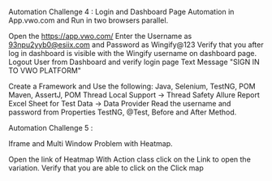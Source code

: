 Automation Challenge 4 : 
 Login and Dashboard Page Automation in App.vwo.com and Run in two browsers parallel. 

Open the https://app.vwo.com/
Enter the Username as 93npu2yyb0@esiix.com and Password as Wingify@123
Verify that you after log in dashboard is visible with the Wingify username on dashboard page.
Logout User from Dashboard and verify login page Text Message "SIGN IN TO VWO PLATFORM"




Create a Framework and Use the following: 
Java, Selenium, TestNG, POM
Maven, AssertJ, POM
Thread Local Support → Thread Safety
Allure Report
Excel Sheet for Test Data → Data Provider
Read the username and password from Properties
TestNG, @Test, Before and After Method.




Automation Challenge 5 : 


Iframe and Multi Window Problem with Heatmap. 

Open the link of Heatmap
With Action class click on the Link to open the variation.
Verify that you are able to click on the Click map

